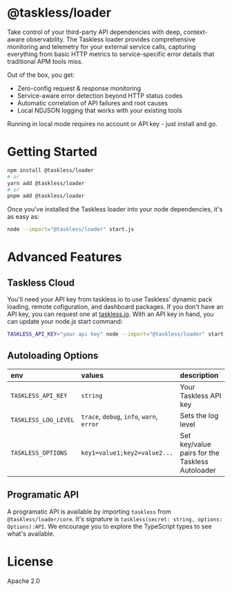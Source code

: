 # @taskless/loader

Take control of your third-party API dependencies with deep, context-aware observability. The Taskless loader provides comprehensive monitoring and telemetry for your external service calls, capturing everything from basic HTTP metrics to service-specific error details that traditional APM tools miss.

Out of the box, you get:
- Zero-config request & response monitoring
- Service-aware error detection beyond HTTP status codes
- Automatic correlation of API failures and root causes
- Local NDJSON logging that works with your existing tools

Running in local mode requires no account or API key - just install and go.

# Getting Started

```bash
npm install @taskless/loader
# or
yarn add @taskless/loader
# or
pnpm add @taskless/loader
```

Once you've installed the Taskless loader into your node dependencies, it's as easy as:

```bash
node --import="@taskless/loader" start.js
```

# Advanced Features

## Taskless Cloud

You'll need your API key from taskless.io to use Taskless' dynamic pack loading, remote cofiguration, and dashboard packages. If you don't have an API key, you can request one at [taskless.io](https://taskless.io). With an API key in hand, you can update your node.js start command:

```bash
TASKLESS_API_KEY="your api key" node --import="@taskless/loader" start.js
```

## Autoloading Options

| env                  | values                                    | description                                     |
| :------------------- | :---------------------------------------- | :---------------------------------------------- |
| `TASKLESS_API_KEY`   | `string`                                  | Your Taskless API key                           |
| `TASKLESS_LOG_LEVEL` | `trace`, `debug`, `info`, `warn`, `error` | Sets the log level                              |
| `TASKLESS_OPTIONS`   | `key1=value1;key2=value2...`              | Set key/value pairs for the Taskless Autoloader |

## Programatic API

A programatic API is available by importing `taskless` from `@taskless/loader/core`. It's signature is `taskless(secret: string, options: Options):API`. We encourage you to explore the TypeScript types to see what's available.

# License

Apache 2.0

